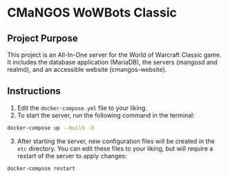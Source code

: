 # CMaNGOS WoWBots Classic

## Project Purpose

This project is an All-In-One server for the World of Warcraft Classic game. It includes the database application (MariaDB), the servers (mangosd and realmd), and an accessible website (cmangos-website).

## Instructions

1. Edit the `docker-compose.yml` file to your liking.
2. To start the server, run the following command in the terminal:
```sh
docker-compose up --build -d
```
3. After starting the server, new configuration files will be created in the `etc` directory. You can edit these files to your liking, but will require a restart of the server to apply changes:
```sh
docker-compose restart
```